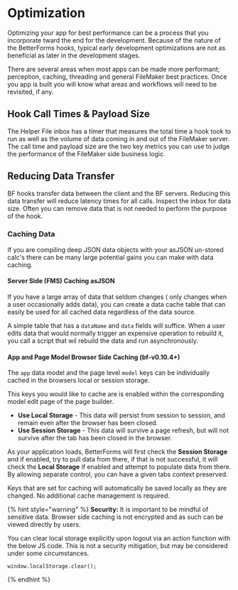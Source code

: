# Optimization

Optimizing your app for best performance can be a process that you incorporate tward the end for the development. Because of the nature of the BetterForms hooks, typical early development optimizations are not as beneficial as later in the development stages.

There are several areas when most apps can be made more performant; perception, caching, threading and general FileMaker best practices. Once you app is built you will know what areas and workflows will need to be revisited, if any.

## Hook Call Times & Payload Size

The Helper File inbox has a timer that measures the total time a hook took to run as well as the volume of data coming in and out of the FileMaker server. The call time and payload size are the two key metrics you can use to judge the performance of the FileMaker side business logic.

## Reducing Data Transfer

BF hooks transfer data between the client and the BF servers. Reducing this data transfer will reduce latency times for all calls. Inspect the inbox for data size. Often you can remove data that is not needed to perform the purpose of the hook.

### Caching Data

If you are compiling deep JSON data objects with your asJSON un-stored calc's there can be many large potential gains you can make with data caching.

#### Server Side \(FMS\) Caching asJSON

If you have a large array of data that seldom changes \( only changes when a user occasionally adds data\), you can create a data cache table that can easily be used for all cached data regardless of the data source. 

A simple table that has a `dataName` and `data` fields will suffice. When a user edits data that would normally trigger an expensive operation to rebuild it, you call a script that wil rebuild the data and run asynchronously.

#### App and Page Model Browser Side Caching \(bf-v0.10.4+\)

The `app` data model and the page level `model` keys can be individually cached in the browsers local or session storage.

This keys you would like to cache are is enabled within the corresponding  model edit page of the page builder.

* **Use Local Storage** - This data will persist from session to session, and remain even after the browser has been closed.
* **Use Session Storage** - This data will survive a page refresh, but will not survive after the tab has been closed in the browser.

As your application loads, BetterForms will first check the **Session Storage** and if enabled, try to pull data from there, if that is not successful, it will check the **Local Storage** if enabled and attempt to populate data from there. By allowing separate control, you can have a given tabs context preserved. 

Keys that are set for caching will automatically be saved locally as they are changed. No additional cache management is required.

{% hint style="warning" %}
**Security:** It is important to be mindful of sensitive data. Browser side caching is not encrypted and as such can be viewed directly by users. 

You can clear local storage explicitly upon logout via an action function with the below JS code. This is not a security mitigation, but may be considered under some circumstances.

```text
window.localStorage.clear();
```
{% endhint %}






